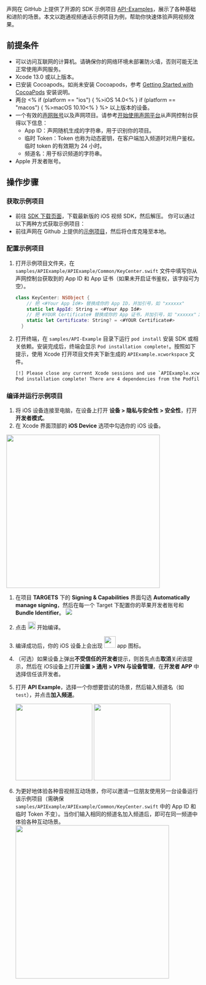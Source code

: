 声网在 GitHub 上提供了开源的 SDK 示例项目 [API-Examples](https://github.com/AgoraIO/API-Examples/tree/main/iOS/APIExample)，展示了各种基础和进阶的场景。本文以跑通视频通话示例项目为例，帮助你快速体验声网视频效果。


## 前提条件

<!--  以下是 fragment 的内容，仅供 review，发布时删除
$$bbe55090-5cb0-11ec-af4b-2b38abdb1c68
{
"platform": "ios"
}
$$  -->


 - 可以访问互联网的计算机。请确保你的网络环境未部署防火墙，否则可能无法正常使用声网服务。
 - Xcode 13.0 或以上版本。
 - 已安装 Cocoapods。如尚未安装 Cocoapods，参考 [Getting Started with CocoaPods](https://guides.cocoapods.org/using/getting-started.html#getting-started) 安装说明。
 - 两台 <% if (platform == "ios") { %>iOS 14.0<% } if (platform == "macos") { %>macOS 10.10<% } %> 以上版本的设备。
 - 一个有效的[声网账号](https://docs.agora.io/cn/Agora%20Platform/sign_in_and_sign_up)以及声网项目。请参考[开始使用声网平台](https://docs.agora.io/cn/Agora%20Platform/get_appid_token?platform=All%20Platforms)从声网控制台获得以下信息：
   - App ID：声网随机生成的字符串，用于识别你的项目。
   - 临时 Token：Token 也称为动态密钥，在客户端加入频道时对用户鉴权。临时 token 的有效期为 24 小时。
   - 频道名：用于标识频道的字符串。
 - Apple 开发者账号。

## 操作步骤

### 获取示例项目

- 前往 [SDK 下载页面](./downloads?platform=iOS)，下载最新版的 iOS 视频 SDK，然后解压。
你可以通过以下两种方式获取示例项目：
- 前往声网在 Github 上提供的[示例项目](https://github.com/AgoraIO/API-Examples/tree/main)，然后将仓库克隆至本地。
### 配置示例项目

1. 打开示例项目文件夹，在 `samples/APIExample/APIExample/Common/KeyCenter.swift` 文件中填写你从声网控制台获取到的 App ID 和 App 证书（如果未开启证书鉴权，该字段可为空）。
    ```swift
    class KeyCenter: NSObject {
        // 把 <#Your App Id#> 替换成你的 App ID，并加引号，如 "xxxxxx"
        static let AppId: String = <#Your App Id#>
        // 把 #YOUR Certificate# 替换成你的 App 证书，并加引号，如 "xxxxxx"；该字段可为空
        static let Certificate: String? = <#YOUR Certificate#>
      }
    ```


2. 打开终端，在 `samples/API-Example` 目录下运行 `pod install` 安装 SDK 或相关依赖。安装完成后，终端会显示 `Pod installation complete!`。按照如下提示，使用 Xcode 打开项目文件夹下新生成的 `APIExample.xcworkspace` 文件。
    ```bash
    [!] Please close any current Xcode sessions and use `APIExample.xcworkspace` for this project from now on.
    Pod installation complete! There are 4 dependencies from the Podfile and 4 total pods installed.
    ```
### 编译并运行示例项目

1. 将 iOS 设备连接至电脑，在设备上打开 **设备 > 隐私与安全性 > 安全性**，打开**开发者模式**。
2. 在 Xcode 界面顶部的 **iOS Device** 选项中勾选你的 iOS 设备。
  <img src="https://web-cdn.agora.io/docs-files/1690165346541" width="400"/>

1. 在项目 **TARGETS** 下的 **Signing & Capabilities** 界面勾选 **Automatically manage signing**，然后在每一个 Target 下配置你的苹果开发者账号和 **Bundle Identifier**。
   	![](https://web-cdn.agora.io/docs-files/1690171627394)

2. 点击 <img src="https://web-cdn.agora.io/docs-files/1690171362896" height="20"/> 开始编译。

3. 编译成功后，你的 iOS 设备上会出现 <img src="https://web-cdn.agora.io/docs-files/1690171050099" height="30"/> app 图标。
4. （可选）如果设备上弹出**不受信任的开发者**提示，则首先点击**取消**关闭该提示，然后在 iOS设备上打开**设置 > 通用 > VPN 与设备管理**，在**开发者 APP** 中选择信任该开发者。

5. 打开 **API Example**，选择一个你想要尝试的场景，然后输入频道名（如 `test`），并点击**加入频道**。

    <img src="https://web-cdn.agora.io/docs-files/1690182221128" width="200"/>  
    <img src="https://web-cdn.agora.io/docs-files/1690182273239" width="200"/>


6. 为更好地体验各种音视频互动场景，你可以邀请一位朋友使用另一台设备运行该示例项目（需确保 `samples/APIExample/APIExample/Common/KeyCenter.swift` 中的 App ID 和临时 Token 不变）。当你们输入相同的频道名加入频道后，即可在同一频道中体验各种互动场景。
    <img src="https://web-cdn.agora.io/docs-files/1690278567335" width="400"/>



